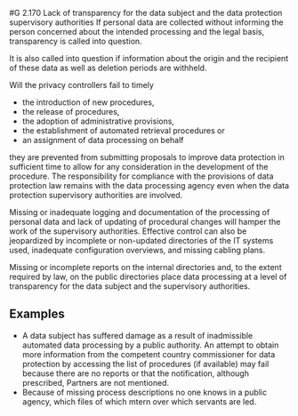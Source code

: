 #G 2.170 Lack of transparency for the data subject and the data protection supervisory authorities
If personal data are collected without informing the person concerned about the intended processing and the legal basis, transparency is called into question.

It is also called into question if information about the origin and the recipient of these data as well as deletion periods are withheld.

Will the privacy controllers fail to timely

* the introduction of new procedures,
* the release of procedures,
* the adoption of administrative provisions,
* the establishment of automated retrieval procedures or
* an assignment of data processing on behalf


they are prevented from submitting proposals to improve data protection in sufficient time to allow for any consideration in the development of the procedure. The responsibility for compliance with the provisions of data protection law remains with the data processing agency even when the data protection supervisory authorities are involved.

Missing or inadequate logging and documentation of the processing of personal data and lack of updating of procedural changes will hamper the work of the supervisory authorities. Effective control can also be jeopardized by incomplete or non-updated directories of the IT systems used, inadequate configuration overviews, and missing cabling plans.

Missing or incomplete reports on the internal directories and, to the extent required by law, on the public directories place data processing at a level of transparency for the data subject and the supervisory authorities.



## Examples 
* A data subject has suffered damage as a result of inadmissible automated data processing by a public authority. An attempt to obtain more information from the competent country commissioner for data protection by accessing the list of procedures (if available) may fail because there are no reports or that the notification, although prescribed, Partners are not mentioned.
* Because of missing process descriptions no one knows in a public agency, which files of which  mtern over which servants are led.




